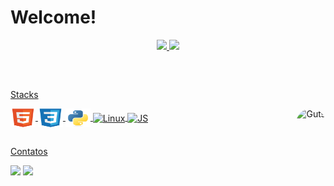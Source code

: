 # Welcome!


<div align="center">
            <a href="https://github.com/Pnda0">
            <img height="180em" src="https://github-readme-stats.vercel.app/api?username=Pnda0&show_icons=true&theme=dark&include_all_commits=true&count_private=true"/>
            <img height="180em" src="https://github-readme-stats.vercel.app/api/top-langs/?username=Pnda0&layout=compact&langs_count=7&theme=dark"/>
          </div>

  ##
           
 <div style="display: inline_block"><br>
              <p> Stacks </p>
  <img align="center" alt="Rafa-HTML" height="30" width="40" src="https://raw.githubusercontent.com/devicons/devicon/master/icons/html5/html5-original.svg">
  <img align="center" alt="Rafa-CSS" height="30" width="40" src="https://raw.githubusercontent.com/devicons/devicon/master/icons/css3/css3-original.svg">
  <img align="center" alt="-Python" height="30" width="40" src="https://raw.githubusercontent.com/devicons/devicon/master/icons/python/python-original.svg">
  <img align="center" alt="Linux" height="30" width="40" src="https://cdn.jsdelivr.net/gh/devicons/devicon/icons/linux/linux-original.svg">
  <img align="center" alt="JS" height="30" width="40" src="https://cdn.jsdelivr.net/gh/devicons/devicon/icons/javascript/javascript-original.svg">        
  <img align="right" alt="Guts" height="150" style="border-radius:50px;" src="https://64.media.tumblr.com/070ad2d658ec389668562657c9327e0f/9e98d7af3509a9d2-b6/s1280x1920/21a07fbde752876659bc02578545e746b632ad40.jpg">
</div>
  
  ##
  
 
  <div> 
              <p> Contatos </p>

  <a href = "mailto:alan_carvalho2015@hotmail.com"><img src="https://img.shields.io/badge/-Gmail-%23333?style=for-the-badge&logo=gmail&logoColor=white" target="_blank"></a>
  <a href="https://www.linkedin.com/in/alan-ribeiro-b862ab206/" target="_blank"><img src="https://img.shields.io/badge/-LinkedIn-%230077B5?style=for-the-badge&logo=linkedin&logoColor=white" target="_blank"></a>
  
    
  
